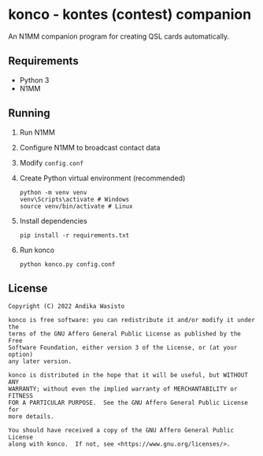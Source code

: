 konco - kontes (contest) companion
==================================

An N1MM companion program for creating QSL cards automatically.

Requirements
------------
 - Python 3
 - N1MM

Running
-------

1. Run N1MM
2. Configure N1MM to broadcast contact data
3. Modify `config.conf`
4. Create Python virtual environment (recommended)

       python -m venv venv
       venv\Scripts\activate # Windows
       source venv/bin/activate # Linux

5. Install dependencies

       pip install -r requirements.txt

6. Run konco

       python konco.py config.conf

License
-------

    Copyright (C) 2022 Andika Wasisto
    
    konco is free software: you can redistribute it and/or modify it under the
    terms of the GNU Affero General Public License as published by the Free
    Software Foundation, either version 3 of the License, or (at your option)
    any later version.
    
    konco is distributed in the hope that it will be useful, but WITHOUT ANY
    WARRANTY; without even the implied warranty of MERCHANTABILITY or FITNESS
    FOR A PARTICULAR PURPOSE.  See the GNU Affero General Public License for
    more details.
    
    You should have received a copy of the GNU Affero General Public License
    along with konco.  If not, see <https://www.gnu.org/licenses/>.
